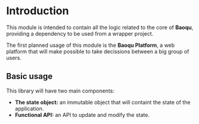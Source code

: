# Introduction

This module is intended to contain all the logic related to the core of **Baoqu**, providing a dependency to be used from a wrapper project.

The first planned usage of this module is the **Baoqu Platform**, a web platform that will make possible to take decissions between a big group of users.

## Basic usage

This library will have two main components:

- **The state object:** an immutable object that will containt the state of the application.
- **Functional API:** an API to update and modify the state.
